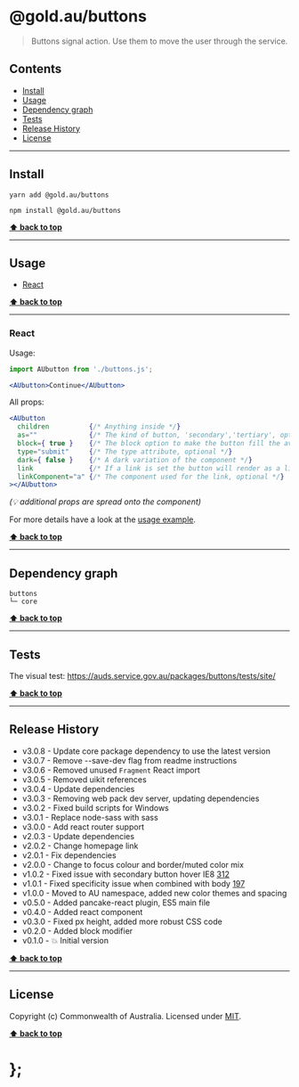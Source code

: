 @gold.au/buttons
============

> Buttons signal action. Use them to move the user through the service.


## Contents

* [Install](#install)
* [Usage](#usage)
* [Dependency graph](#dependency-graph)
* [Tests](#tests)
* [Release History](#release-history)
* [License](#license)


----------------------------------------------------------------------------------------------------------------------------------------------------------------


## Install


```shell
yarn add @gold.au/buttons
```

```shell
npm install @gold.au/buttons
```


**[⬆ back to top](#contents)**


----------------------------------------------------------------------------------------------------------------------------------------------------------------


## Usage


* [React](#react)


**[⬆ back to top](#contents)**


----------------------------------------------------------------------------------------------------------------------------------------------------------------


### React

Usage:

```jsx
import AUbutton from './buttons.js';

<AUbutton>Continue</AUbutton>
```

All props:

```jsx
<AUbutton
  children          {/* Anything inside */}
  as=""             {/* The kind of button, 'secondary','tertiary', optional */}
  block={ true }    {/* The block option to make the button fill the available width, optional */}
  type="submit"     {/* The type attribute, optional */}
  dark={ false }    {/* A dark variation of the component */}
  link              {/* If a link is set the button will render as a link */}
  linkComponent="a" {/* The component used for the link, optional */}
></AUbutton>
```
_(💡 additional props are spread onto the component)_

For more details have a look at the [usage example](https://github.com/govau/design-system-components/tree/master/packages/buttons/tests/react/index.js).


**[⬆ back to top](#contents)**


----------------------------------------------------------------------------------------------------------------------------------------------------------------


## Dependency graph

```shell
buttons
└─ core
```


**[⬆ back to top](#contents)**


----------------------------------------------------------------------------------------------------------------------------------------------------------------


## Tests

The visual test: https://auds.service.gov.au/packages/buttons/tests/site/


**[⬆ back to top](#contents)**


----------------------------------------------------------------------------------------------------------------------------------------------------------------


## Release History

* v3.0.8 - Update core package dependency to use the latest version
* v3.0.7 - Remove --save-dev flag from readme instructions
* v3.0.6 - Removed unused `Fragment` React import
* v3.0.5 - Removed uikit references
* v3.0.4 - Update dependencies
* v3.0.3 - Removing web pack dev server, updating dependencies
* v3.0.2 - Fixed build scripts for Windows
* v3.0.1 - Replace node-sass with sass
* v3.0.0 - Add react router support
* v2.0.3 - Update dependencies
* v2.0.2 - Change homepage link
* v2.0.1 - Fix dependencies
* v2.0.0 - Change to focus colour and border/muted color mix
* v1.0.2 - Fixed issue with secondary button hover IE8 [312](https://github.com/govau/design-system-components/issues/312)
* v1.0.1 - Fixed specificity issue when combined with body [197](https://github.com/govau/design-system-components/issues/197)
* v1.0.0 - Moved to AU namespace, added new color themes and spacing
* v0.5.0 - Added pancake-react plugin, ES5 main file
* v0.4.0 - Added react component
* v0.3.0 - Fixed px height, added more robust CSS code
* v0.2.0 - Added block modifier
* v0.1.0 - 💥 Initial version


**[⬆ back to top](#contents)**


----------------------------------------------------------------------------------------------------------------------------------------------------------------


## License

Copyright (c) Commonwealth of Australia.
Licensed under [MIT](https://raw.githubusercontent.com/govau/design-system-components/packages/core/master/LICENSE).


**[⬆ back to top](#contents)**

# };
